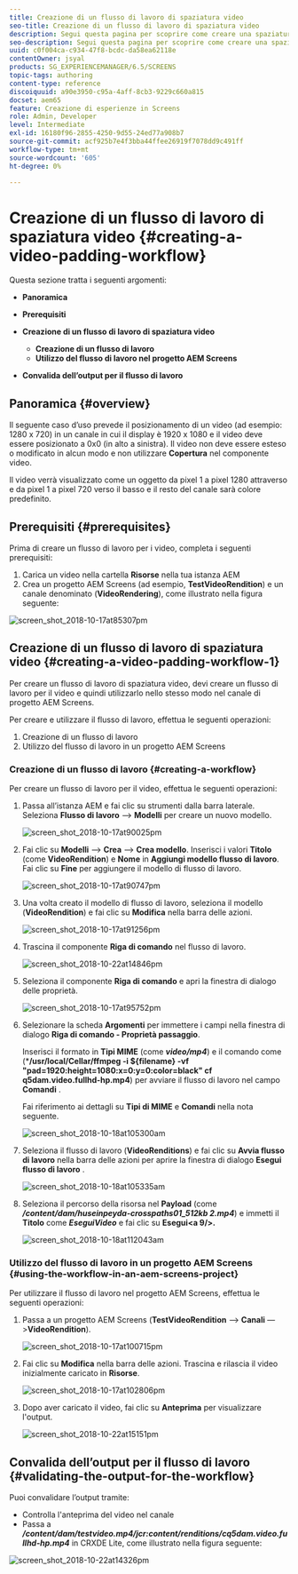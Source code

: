 ```yaml
---
title: Creazione di un flusso di lavoro di spaziatura video
seo-title: Creazione di un flusso di lavoro di spaziatura video
description: Segui questa pagina per scoprire come creare una spaziatura video nel flusso di lavoro per le risorse.
seo-description: Segui questa pagina per scoprire come creare una spaziatura video nel flusso di lavoro per le risorse.
uuid: c0f004ca-c934-47f8-bcdc-da58ea62118e
contentOwner: jsyal
products: SG_EXPERIENCEMANAGER/6.5/SCREENS
topic-tags: authoring
content-type: reference
discoiquuid: a90e3950-c95a-4aff-8cb3-9229c660a815
docset: aem65
feature: Creazione di esperienze in Screens
role: Admin, Developer
level: Intermediate
exl-id: 16180f96-2855-4250-9d55-24ed77a908b7
source-git-commit: acf925b7e4f3bba44ffee26919f7078dd9c491ff
workflow-type: tm+mt
source-wordcount: '605'
ht-degree: 0%

---
```


# Creazione di un flusso di lavoro di spaziatura video {#creating-a-video-padding-workflow}

Questa sezione tratta i seguenti argomenti:

* **Panoramica**
* **Prerequisiti**
* **Creazione di un flusso di lavoro di spaziatura video**
   * **Creazione di un flusso di lavoro**
   * **Utilizzo del flusso di lavoro nel progetto AEM Screens**

* **Convalida dell’output per il flusso di lavoro**

## Panoramica {#overview}

Il seguente caso d’uso prevede il posizionamento di un video (ad esempio: 1280 x 720) in un canale in cui il display è 1920 x 1080 e il video deve essere posizionato a 0x0 (in alto a sinistra). Il video non deve essere esteso o modificato in alcun modo e non utilizzare **Copertura** nel componente video.

Il video verrà visualizzato come un oggetto da pixel 1 a pixel 1280 attraverso e da pixel 1 a pixel 720 verso il basso e il resto del canale sarà colore predefinito.

## Prerequisiti {#prerequisites}

Prima di creare un flusso di lavoro per i video, completa i seguenti prerequisiti:

1. Carica un video nella cartella **Risorse** nella tua istanza AEM
1. Crea un progetto AEM Screens (ad esempio, **TestVideoRendition**) e un canale denominato (**VideoRendering**), come illustrato nella figura seguente:

![screen_shot_2018-10-17at85307pm](assets/screen_shot_2018-10-17at85307pm.png)

## Creazione di un flusso di lavoro di spaziatura video {#creating-a-video-padding-workflow-1}

Per creare un flusso di lavoro di spaziatura video, devi creare un flusso di lavoro per il video e quindi utilizzarlo nello stesso modo nel canale di progetto AEM Screens.

Per creare e utilizzare il flusso di lavoro, effettua le seguenti operazioni:

1. Creazione di un flusso di lavoro
1. Utilizzo del flusso di lavoro in un progetto AEM Screens

### Creazione di un flusso di lavoro {#creating-a-workflow}

Per creare un flusso di lavoro per il video, effettua le seguenti operazioni:

1. Passa all’istanza AEM e fai clic su strumenti dalla barra laterale. Seleziona **Flusso di lavoro** —> **Modelli** per creare un nuovo modello.

   ![screen_shot_2018-10-17at90025pm](assets/screen_shot_2018-10-17at90025pm.png)

1. Fai clic su **Modelli** —> **Crea** —> **Crea modello**. Inserisci i valori **Titolo** (come **VideoRendition**) e **Nome** in **Aggiungi modello flusso di lavoro**. Fai clic su **Fine** per aggiungere il modello di flusso di lavoro.

   ![screen_shot_2018-10-17at90747pm](assets/screen_shot_2018-10-17at90747pm.png)

1. Una volta creato il modello di flusso di lavoro, seleziona il modello (**VideoRendition**) e fai clic su **Modifica** nella barra delle azioni.

   ![screen_shot_2018-10-17at91256pm](assets/screen_shot_2018-10-17at91256pm.png)

1. Trascina il componente **Riga di comando** nel flusso di lavoro.

   ![screen_shot_2018-10-22at14846pm](assets/screen_shot_2018-10-22at14846pm.png)

1. Seleziona il componente **Riga di comando** e apri la finestra di dialogo delle proprietà.

   ![screen_shot_2018-10-17at95752pm](assets/screen_shot_2018-10-17at95752pm.png)

1. Selezionare la scheda **Argomenti** per immettere i campi nella finestra di dialogo **Riga di comando - Proprietà passaggio**.

   Inserisci il formato in **Tipi MIME** (come ***video/mp4***) e il comando come (***/usr/local/Cellar/ffmpeg -i ${filename} -vf &quot;pad=1920:height=1080:x=0:y=0:color=black&quot; cf q5dam.video.fullhd-hp.mp4**) per avviare il flusso di lavoro nel campo **Comandi** .

   Fai riferimento ai dettagli su **Tipi di MIME** e **Comandi** nella nota seguente.

   ![screen_shot_2018-10-18at105300am](assets/screen_shot_2018-10-18at105300am.png)

1. Seleziona il flusso di lavoro (**VideoRenditions**) e fai clic su **Avvia flusso di lavoro** nella barra delle azioni per aprire la finestra di dialogo **Esegui flusso di lavoro** .

   ![screen_shot_2018-10-18at105335am](assets/screen_shot_2018-10-18at105335am.png)

1. Seleziona il percorso della risorsa nel **Payload** (come ***/content/dam/huseinpeyda-crosspaths01_512kb 2.mp4***) e immetti il **Titolo** come ***EseguiVideo*** e fai clic su **Esegui&lt;a 9/>.**

   ![screen_shot_2018-10-18at112043am](assets/screen_shot_2018-10-18at112043am.png)

### Utilizzo del flusso di lavoro in un progetto AEM Screens {#using-the-workflow-in-an-aem-screens-project}

Per utilizzare il flusso di lavoro nel progetto AEM Screens, effettua le seguenti operazioni:

1. Passa a un progetto AEM Screens (**TestVideoRendition** —> **Canali** —>**VideoRendition**).

   ![screen_shot_2018-10-17at100715pm](assets/screen_shot_2018-10-17at100715pm.png)

1. Fai clic su **Modifica** nella barra delle azioni. Trascina e rilascia il video inizialmente caricato in **Risorse**.

   ![screen_shot_2018-10-17at102806pm](assets/screen_shot_2018-10-17at102806pm.png)

1. Dopo aver caricato il video, fai clic su **Anteprima** per visualizzare l&#39;output.

   ![screen_shot_2018-10-22at15151pm](assets/screen_shot_2018-10-22at15151pm.png)

## Convalida dell’output per il flusso di lavoro {#validating-the-output-for-the-workflow}

Puoi convalidare l’output tramite:

* Controlla l&#39;anteprima del video nel canale
* Passa a ***/content/dam/testvideo.mp4/jcr:content/renditions/cq5dam.video.fullhd-hp.mp4*** in CRXDE Lite, come illustrato nella figura seguente:

![screen_shot_2018-10-22at14326pm](assets/screen_shot_2018-10-22at14326pm.png)
